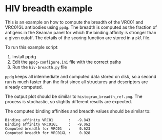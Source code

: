 
# HIV breadth example

This is an example on how to compute the breadth of the VRC01 and VRC01GL
antibodies using `ppdg`.  The breadth is computed as the fraction of antigens in
the Seaman panel for which the binding affinity is stronger than a given cutoff.
The details of the scoring function are stored in a `pkl` file.

To run this example script:
 1. Install ppdg 
 2. Edit the `ppdg-configure.ini` file with the correct paths
 3. Run the `hiv-breadth.py` file

`ppdg` keeps all intermediate and computed data stored on disk, so a second run is
much faster than the first since all structures and descriptors are already
computed.

The output plot should be similar to `histogram_breadth_ref.png`. The process is
stochastic, so slightly different results are expected.

The computed binding affinities and breadth values should be similar to:

    Binding affinity VRC01       :   -9.843
    Binding affinity VRC01GL     :   -9.062
    Computed breadth for VRC01   :    0.623
    Computed breadth for VRC01GL :    0.028

